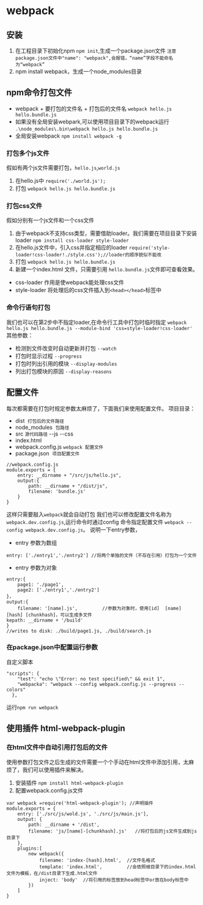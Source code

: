 # webpack
## 安装 
1. 在工程目录下初始化npm `npm init`,生成一个package.json文件 `注意package.json文件中"name": "webpack",会报错，“name”字段不能命名为“webpack”`
2. npm install webpack，生成一个node_modules目录
## npm命令打包文件
* webpack + 要打包的文件名 + 打包后的文件名 `webpack hello.js hello.bundle.js`
* 如果没有全局安装webpark,可以使用项目目录下的webpack运行  `.\node_modules\.bin\webpack hello.js hello.bundle.js`
* 全局安装webpack `npm install webpack -g`
### 打包多个js文件
假如有两个js文件需要打包，`hello.js`,`world.js`
1. 在hello.js中 `require('./world.js');`
2. 打包 `webpack hello.js hello.bundle.js`
### 打包css文件
假如分别有一个js文件和一个css文件
1. 由于webpack不支持css类型，需要借助loader。我们需要在项目目录下安装loader `npm install css-loader style-loader`
2. 在hello.js文件中，引入css并指定相应的loader `require('style-loader!css-loader!./style.css');//loader的顺序貌似不能改`
3. 打包 `webpack hello.js hello.bundle.js`
4. 新建一个index.html 文件，只需要引用 `hello.bundle.js`文件即可查看效果。
* css-loader 作用是使webpack能处理css文件
* style-loader 将处理后的css文件插入到`<head></head>`标签中
### 命令行语句打包
我们也可以在第2步中不指定loader,在命令行工具中打包时临时指定
`webpack hello.js hello.bundle.js --module-bind 'css=style-loader!css-loader'`
其他参数：
* 检测到文件改变时自动更新并打包 `--watch`
* 打包时显示过程 `--progress`
* 打包时列出引用的模块 `--display-modules`
* 列出打包模块的原因 `--display-reasons`
## 配置文件
每次都需要在打包时规定参数太麻烦了，下面我们来使用配置文件。
项目目录：
* dist  `打包后的文件路径`
* node_modules  `包路径`
* src `源代码路径` --js --css
* index.html
* webpack.config.js `webpack 配置文件`
* package.json  `项目配置文件`
```
//webpack.config.js
module.exports = {
	entry: __dirname + "/src/js/hello.js",
	output:{
		path: __dirname + "/dist/js",
		filename: 'bundle.js'
	}
}
```
这样只需要敲入`webpack`就会自动打包
我们也可以修改配置文件名称为`webpack.dev.config.js`,运行命令时通过config 命令指定配置文件 `webpack --config webpack.dev.config.js`。
说明一下entry参数，
* entry 参数为数组
```
entry: ['./entry1','./entry2'] //将两个单独的文件（不存在引用）打包为一个文件
```
* entry 参数为对象
```
entry:{
	page1: './page1',
	page2: ['./entry1','./entry2']
}，
output:{
	filename: '[name].js',         //参数为对象时，使用[id]	[name] [hash] [chunkhash]，可以生成多文件	
kepath: __dirname + '/build'
}
//writes to disk: ./build/page1.js, ./build/search.js
```
### 在package.json中配置运行参数
自定义脚本
```
"scripts": {
    "test": "echo \"Error: no test specified\" && exit 1",
	"webpacka": "webpack --config webpack.config.js --progress --colors"
  },
```
运行`npm run webpack`

## 使用插件 html-webpack-plugin
### 在html文件中自动引用打包后的文件
使用参数打包文件之后生成的文件需要一个个手动在html文件中添加引用，太麻烦了，我们可以使用插件来解决。
1. 安装插件 `npm install html-webpack-plugin`
2. 配置webpack.config.js文件
```
var webpack =require('html-webpack-plugin'); //声明插件
module.exports = {
    entry: ['./src/js/wold.js', './src/js/main.js'],
    output: {
        path: __dirname + '/dist',  
        filename: 'js/[name]-[chunkhash].js'   //将打包后的js文件生成到js目录下
    },
    plugins:[
        new webpack({
            filename: 'index-[hash].html',  //文件名格式
            template: 'index.html',         //会依照根目录下的index.html文件为模板，在/dist目录下生成.html文件
            inject: 'body'  //将引用的标签放到head标签中or放在body标签中
        })
    ]
}
```
